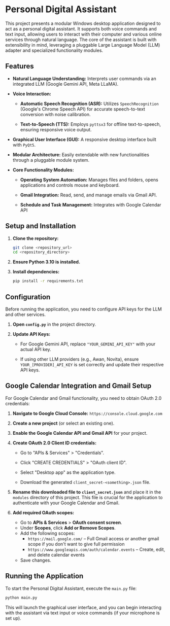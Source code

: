 # Personal Digital Assistant

This project presents a modular Windows desktop application designed to act as a personal digital assistant. It supports both voice commands and text input, allowing users to interact with their computer and various online services through natural language. The core of the assistant is built with extensibility in mind, leveraging a pluggable Large Language Model (LLM) adapter and specialized functionality modules.

## Features

* **Natural Language Understanding:** Interprets user commands via an integrated LLM (Google Gemini API, Meta LLaMA).

* **Voice Interaction:**

    * **Automatic Speech Recognition (ASR):** Utilizes `SpeechRecognition` (Google's Chrome Speech API) for accurate speech-to-text conversion with noise calibration.

    * **Text-to-Speech (TTS):** Employs `pyttsx3` for offline text-to-speech, ensuring responsive voice output.

* **Graphical User Interface (GUI):** A responsive desktop interface built with `PyQt5`.

* **Modular Architecture:** Easily extendable with new functionalities through a pluggable module system.

* **Core Functionality Modules:**

  * **Operating System Automation:** Manages files and folders, opens applications and controls mouse and keyboard.

  * **Gmail Integration:** Read, send, and manage emails via Gmail API.
  
  * **Schedule and Task Management:** Integrates with Google Calendar API

## Setup and Installation

1.  **Clone the repository:**

    ```bash
    git clone <repository_url>
    cd <repository_directory>
    ```

2.  **Ensure Python 3.10 is installed.**

3.  **Install dependencies:**
    ```bash
    pip install -r requirements.txt
    ```

## Configuration

Before running the application, you need to configure API keys for the LLM and other services.

1.  **Open `config.py`** in the project directory.

2.  **Update API Keys:**

    * For Google Gemini API, replace `"YOUR_GEMINI_API_KEY"` with your actual API key.

    * If using other LLM providers (e.g., Awan, Novita), ensure `YOUR_[PROVIDER]_API_KEY` is set correctly and update their respective API keys.

## Google Calendar Integration and Gmail Setup

For Google Calendar and Gmail functionality, you need to obtain OAuth 2.0 credentials:

1.  **Navigate to Google Cloud Console:** `https://console.cloud.google.com`

2.  **Create a new project** (or select an existing one).

3.  **Enable the Google Calendar API and Gmail API** for your project.

4.  **Create OAuth 2.0 Client ID credentials:**

    * Go to "APIs & Services" > "Credentials".

    * Click "CREATE CREDENTIALS" > "OAuth client ID".

    * Select "Desktop app" as the application type.

    * Download the generated `client_secret-<something>.json` file.

5.  **Rename this downloaded file to `client_secret.json`** and place it in the `modules` directory of this project. This file is crucial for the application to authenticate with your Google Calendar and Gmail.

6.  **Add required OAuth scopes:**

    * Go to **APIs & Services** > **OAuth consent screen**.  
    * Under **Scopes**, click **Add or Remove Scopes**.  
    * Add the following scopes:  
      - `https://mail.google.com/` – Full Gmail access or another gmail scope if you don't want to give full permission
      - `https://www.googleapis.com/auth/calendar.events` – Create, edit, and delete calendar events  
    * Save changes.  

## Running the Application

To start the Personal Digital Assistant, execute the `main.py` file:

```bash
python main.py
```

This will launch the graphical user interface, and you can begin interacting with the assistant via text input or voice commands (if your microphone is set up).